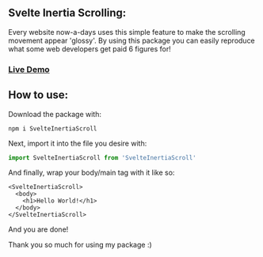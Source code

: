 ## Svelte Inertia Scrolling:

Every website now-a-days uses this simple feature to make the scrolling movement appear 'glossy'. By using this package you can easily reproduce what some web developers get paid 6 figures for!

### [Live Demo](https://svelteinertiascroll.jadd.live)

## How to use:

Download the package with:

```terminal
npm i SvelteInertiaScroll
```

Next, import it into the file you desire with:

```javascript
import SvelteInertiaScroll from 'SvelteInertiaScroll'
```

And finally, wrap your body/main tag with it like so:

```svelte
<SvelteInertiaScroll>
  <body>
    <h1>Hello World!</h1>
  </body>
</SvelteInertiaScroll>
```

And you are done!

Thank you so much for using my package :)

